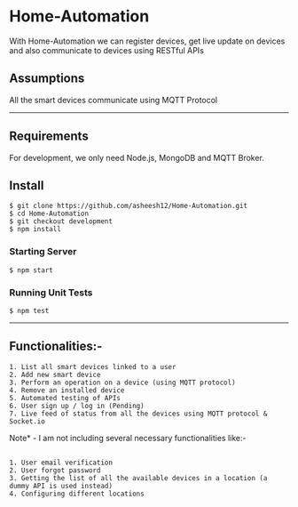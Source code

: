 # Home-Automation

With Home-Automation we can register devices, get live update on devices and also communicate to devices using RESTful APIs 

## Assumptions

All the smart devices communicate using MQTT Protocol


---
## Requirements

For development, we only need Node.js, MongoDB and MQTT Broker.


## Install

    $ git clone https://github.com/asheesh12/Home-Automation.git
    $ cd Home-Automation
    $ git checkout development
    $ npm install

### Starting Server
    $ npm start

### Running Unit Tests
    $ npm test

---   

## Functionalities:-
    1. List all smart devices linked to a user
    2. Add new smart device
    3. Perform an operation on a device (using MQTT protocol)
    4. Remove an installed device
    5. Automated testing of APIs
    6. User sign up / log in (Pending)
    7. Live feed of status from all the devices using MQTT protocol & Socket.io

Note* - I am not including several necessary functionalities like:-
##
    1. User email verification
    2. User forgot password
    3. Getting the list of all the available devices in a location (a dummy API is used instead)
    4. Configuring different locations
